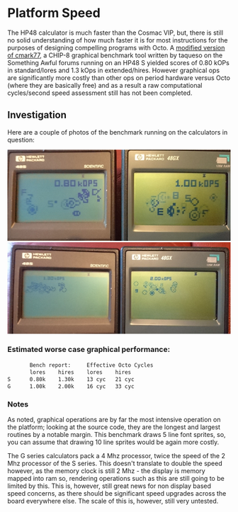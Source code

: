 # Platform Speed

The HP48 calculator is much faster than the Cosmac VIP, but, there is still no solid understanding of how much faster it is for most instructions for the purposes of designing compelling programs with Octo. A [modified version of cmark77](https://johnearnest.github.io/Octo/index.html?gist=0b340c02d2c41c164fd6849a377dd235), a CHIP-8 graphical benchmark tool written by taqueso on the Something Awful forums running on an HP48 S yielded scores of 0.80 kOPs in standard/lores and 1.3 kOps in extended/hires. However graphical ops are significantly more costly than other ops on period hardware versus Octo (where they are basically free) and as a result a raw computational cycles/second speed assessment still has not been completed.

## Investigation

Here are a couple of photos of the benchmark running on the calculators in question:

![lores](platform_speed_img/lores.jpg)
![hires](platform_speed_img/hires.jpg)

### Estimated worse case graphical performance:
```
       Bench report:     Effective Octo Cycles
       lores    hires    lores    hires
S      0.80k    1.30k    13 cyc   21 cyc
G      1.00k    2.00k    16 cyc   33 cyc
```

### Notes
As noted, graphical operations are by far the most intensive operation on the platform; looking at the source code, they are the longest and largest routines by a notable margin. This benchmark draws 5 line font sprites, so, you can assume that drawing 10 line sprites would be again more costly.

The G series calculators pack a 4 Mhz processor, twice the speed of the 2 Mhz processor of the S series. This doesn't translate to double the speed however, as the memory clock is still 2 Mhz - the display is memory mapped into ram so, rendering operations such as this are still going to be limited by this. This is, however, still great news for non display based speed concerns, as there should be significant speed upgrades across the board everywhere else. The scale of this is, however, still very untested.